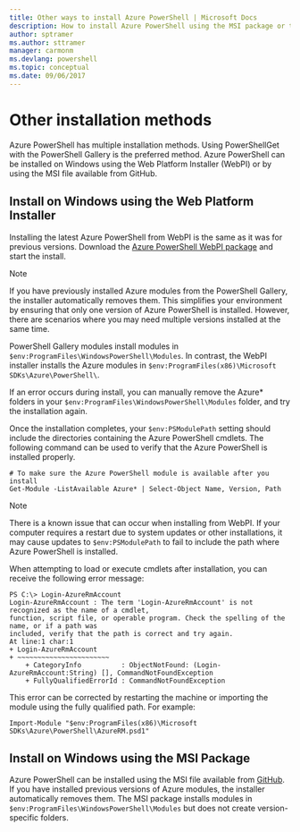 ```yaml
---
title: Other ways to install Azure PowerShell | Microsoft Docs
description: How to install Azure PowerShell using the MSI package or the Web Platform Installer.
author: sptramer
ms.author: sttramer
manager: carmonm
ms.devlang: powershell
ms.topic: conceptual
ms.date: 09/06/2017
---
```

# Other installation methods

Azure PowerShell has multiple installation methods. Using PowerShellGet with the PowerShell Gallery
is the preferred method. Azure PowerShell can be installed on Windows using the Web Platform
Installer (WebPI) or by using the MSI file available from GitHub.

## Install on Windows using the Web Platform Installer

Installing the latest Azure PowerShell from WebPI is the same as it was for previous versions.
Download the [Azure PowerShell WebPI package](http://aka.ms/webpi-azps) and start the install.

> [!NOTE]
> If you have previously installed Azure modules from the PowerShell Gallery, the installer
> automatically removes them. This simplifies your environment by ensuring that only one version
> of Azure PowerShell is installed. However, there are scenarios where you may need multiple
> versions installed at the same time.
>
> PowerShell Gallery modules install modules in
> `$env:ProgramFiles\WindowsPowerShell\Modules`. In contrast, the WebPI installer
> installs the Azure modules in `$env:ProgramFiles(x86)\Microsoft SDKs\Azure\PowerShell\`.
>
> If an error occurs during install, you can manually remove the Azure* folders in your
> `$env:ProgramFiles\WindowsPowerShell\Modules` folder, and try the installation again.

Once the installation completes, your `$env:PSModulePath` setting should include the directories
containing the Azure PowerShell cmdlets. The following command can be used to verify that the Azure
PowerShell is installed properly.

```powershell-interactive
# To make sure the Azure PowerShell module is available after you install
Get-Module -ListAvailable Azure* | Select-Object Name, Version, Path
```

> [!NOTE]
> There is a known issue that can occur when installing from WebPI. If your computer requires a
restart due to system updates or other installations, it may cause updates to `$env:PSModulePath` to
fail to include the path where Azure PowerShell is installed.

When attempting to load or execute cmdlets after installation, you can receive the following error
message:

```output
PS C:\> Login-AzureRmAccount
Login-AzureRmAccount : The term 'Login-AzureRmAccount' is not recognized as the name of a cmdlet,
function, script file, or operable program. Check the spelling of the name, or if a path was
included, verify that the path is correct and try again.
At line:1 char:1
+ Login-AzureRmAccount
+ ~~~~~~~~~~~~~~~~~~~~~~~
    + CategoryInfo          : ObjectNotFound: (Login-AzureRmAccount:String) [], CommandNotFoundException
    + FullyQualifiedErrorId : CommandNotFoundException
```

This error can be corrected by restarting the machine or importing the module using the fully
qualified path. For example:

```powershell-interactive
Import-Module "$env:ProgramFiles(x86)\Microsoft SDKs\Azure\PowerShell\AzureRM.psd1"
```

## Install on Windows using the MSI Package

Azure PowerShell can be installed using the MSI file available from
[GitHub](https://github.com/Azure/azure-powershell/releases/latest). If you have installed previous
versions of Azure modules, the installer automatically removes them. The MSI package installs
modules in `$env:ProgramFiles\WindowsPowerShell\Modules` but does not create version-specific
folders.


